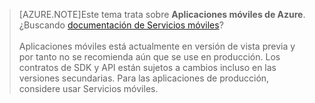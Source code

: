 >[AZURE.NOTE]Este tema trata sobre **Aplicaciones móviles de Azure**. ¿Buscando [documentación de Servicios móviles](/documentation/services/mobile-services/)? <br/><br/> Aplicaciones móviles está actualmente en versión de vista previa y por tanto no se recomienda aún que se use en producción. Los contratos de SDK y API están sujetos a cambios incluso en las versiones secundarias. Para las aplicaciones de producción, considere usar Servicios móviles.

<!---HONumber=July15_HO3-->